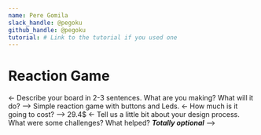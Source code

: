 ```yaml
---
name: Pere Gomila
slack_handle: @pegoku
github_handle: @pegoku
tutorial: # Link to the tutorial if you used one
---
```


# Reaction Game

<- Describe your board in 2-3 sentences. What are you making? What will it do? -->
Simple reaction game with buttons and Leds.
<- How much is it going to cost? -->
29.4$
<- Tell us a little bit about your design process. What were some challenges? What helped? ***Totally optional*** -->

